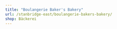 ```yaml
---
title: "Boulangerie Baker's Bakery"
url: /stanbridge-east/boulangerie-bakers-bakery/
shop: Bäckerei
---
```

